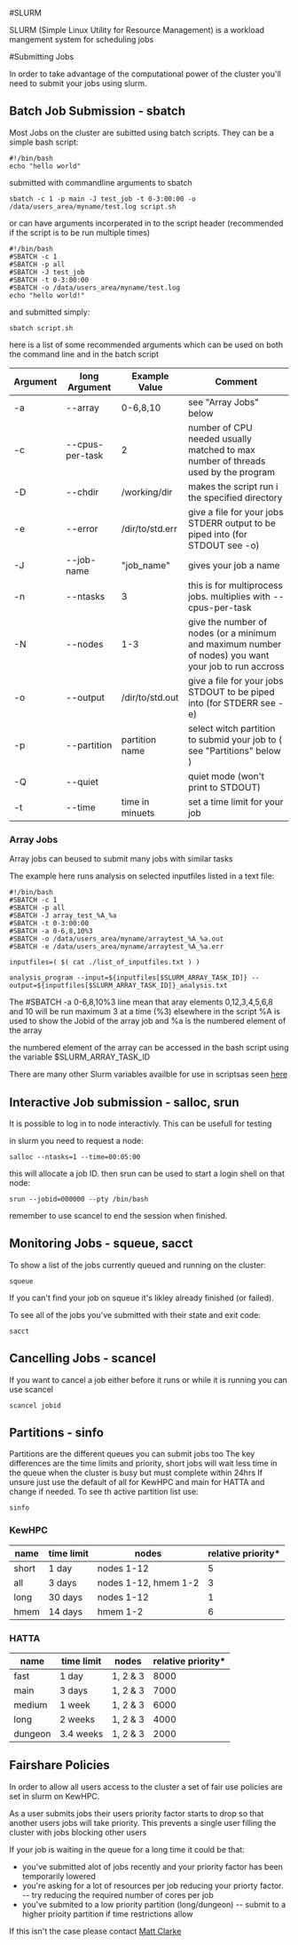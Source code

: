 #SLURM

SLURM (Simple Linux Utility for Resource Management) is a workload mangement system for scheduling jobs

#Submitting Jobs

In order to take advantage of the computational power of the cluster you'll need to submit your jobs using slurm.

## Batch Job Submission - sbatch

Most Jobs on the cluster are subitted using batch scripts. They can be a simple bash script:

	#!/bin/bash
	echo "hello world"

submitted with commandline arguments to sbatch

	sbatch -c 1 -p main -J test_job -t 0-3:00:00 -o /data/users_area/myname/test.log script.sh

or can have arguments incorperated in to the script header (recommended if the script is to be run multiple times)

	#!/bin/bash 
	#SBATCH -c 1
	#SBATCH -p all
	#SBATCH -J test_job
	#SBATCH -t 0-3:00:00
	#SBATCH -o /data/users_area/myname/test.log
	echo "hello world!"

and submitted simply:

	sbatch script.sh

here is a list of some recommended arguments which can be used on both the command line and in the batch script

|Argument | long Argument | Example Value | Comment |
|:-------- | ------------- | ------------- | ------- |
|-a|--array| 0-6,8,10 | see "Array Jobs" below | 
|-c|--cpus-per-task | 2 | number of CPU needed usually matched to max number of threads used by the program |
|-D|--chdir| /working/dir | makes the script run i the specified directory |
|-e|--error| /dir/to/std.err| give a file for your jobs STDERR output to be piped into (for STDOUT see -o) |
|-J|--job-name| "job_name"| gives your job a name |
|-n|--ntasks | 3 | this is for multiprocess jobs. multiplies with --cpus-per-task |
|-N|--nodes| 1-3 | give the number of nodes (or a minimum and maximum number of nodes) you want your job to run accross |
|-o|--output| /dir/to/std.out | give a file for your jobs STDOUT to be piped into (for STDERR see -e) |
|-p|--partition| partition name | select witch partition to submid your job to ( see "Partitions" below ) |
|-Q|--quiet || quiet mode (won't print to STDOUT) |
|-t|--time| time in minuets | set a time limit for your job |

### Array Jobs 

Array jobs can beused to submit many jobs with similar tasks

The example here runs analysis on selected inputfiles listed in a text file:

	#!/bin/bash 
	#SBATCH -c 1
	#SBATCH -p all
	#SBATCH -J array_test_%A_%a
	#SBATCH -t 0-3:00:00
	#SBATCH -a 0-6,8,10%3
	#SBATCH -o /data/users_area/myname/arraytest_%A_%a.out
	#SBATCH -e /data/users_area/myname/arraytest_%A_%a.err
	
	inputfiles=( $( cat ./list_of_inputfiles.txt ) )

	analysis_program --input=${inputfiles[$SLURM_ARRAY_TASK_ID]} --output=${inputfiles[$SLURM_ARRAY_TASK_ID]}_analysis.txt

The #SBATCH -a 0-6,8,10%3 line mean that aray elements 0,12,3,4,5,6,8 and 10 will be run maximum 3 at a time (%3)
elsewhere in the script %A is used to  show the Jobid of the array job and %a is the numbered element of the array

the numbered element of the array can be accessed in the bash script using the variable $SLURM_ARRAY_TASK_ID

There are many other Slurm variables availble for use in scriptsas seen [here](https://slurm.schedmd.com/sbatch.html#lbAK) 

## Interactive Job submission - salloc, srun

It is possible to log in to node interactivly. This can be usefull for testing

in slurm you need to request a node:

	salloc --ntasks=1 --time=00:05:00

this will allocate a job ID. then srun can be used to start a login shell on that node:

	srun --jobid=000000 --pty /bin/bash

remember to use scancel to end the session when finished.

## Monitoring Jobs - squeue, sacct

To show a list of the jobs currently queued and running on the cluster:

	squeue

If you can't find your job on squeue it's likley already finished (or failed). 

To see all of the jobs you've submitted with their state and exit code:

	sacct

## Cancelling Jobs - scancel

If you want to cancel a job either before it runs or while it is running you can use scancel

	scancel jobid

## Partitions - sinfo

Partitions are the different queues you can submit jobs too
The key differences are the time limits and priority, short jobs will wait less time in the queue when the cluster is busy but must complete within 24hrs
If unsure just use the default of all for KewHPC and main for HATTA and change if needed.
To see th active partition list use:

	sinfo

### KewHPC

name | time limit | nodes | relative priority*
---- | ---------- | ----- | ------------------
short | 1 day | nodes 1-12 | 5
all | 3 days | nodes 1-12, hmem 1-2 | 3   
long | 30 days | nodes 1-12 | 1 
hmem | 14 days | hmem 1-2 | 6

### HATTA

name | time limit | nodes | relative priority*
---- | ---------- | ----- | ------------------
fast| 1 day | 1, 2 & 3 | 8000 
main| 3 days | 1, 2 & 3 | 7000 
medium| 1 week | 1, 2 & 3 | 6000  
long| 2 weeks | 1, 2 & 3 | 4000 
dungeon| 3.4 weeks | 1, 2 & 3 | 2000 

## Fairshare Policies

In order to allow all users access to the cluster a set of fair use policies are set in slurm on KewHPC.

As a user submits jobs their users priority factor starts to drop so that another users jobs will take priority. This prevents a single user filling the cluster with jobs blocking other users

If your job is waiting in the queue for a long time it could be that:

- you've submitted alot of jobs recently and your priority factor has been temporarily lowered
- you're asking for a lot of resources per job reducing your priorty factor.
-- try reducing the required number of cores per job
- you've submited to a low priority partition (long/dungeon)
-- submit to a higher prioity partition if time restrictions allow

If this isn't the case please contact [Matt Clarke](mailto:m.clarke@kew.org)


